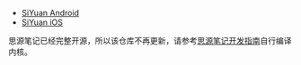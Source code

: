 * [SiYuan Android](https://github.com/siyuan-note/siyuan-android)
* [SiYuan iOS](https://github.com/siyuan-note/siyuan-ios)

思源笔记已经完整开源，所以该仓库不再更新，请参考[思源笔记开发指南](https://github.com/siyuan-note/siyuan/blob/master/DEV_zh_CN.md)自行编译内核。